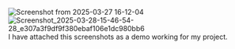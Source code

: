 
![Screenshot from 2025-03-27 16-12-04](https://github.com/user-attachments/assets/7a4f2cd0-72be-4322-9a96-9e46c28e4910)
![Screenshot_2025-03-28-15-46-54-28_e307a3f9df9f380ebaf106e1dc980bb6](https://github.com/user-attachments/assets/a1bdc284-a94d-4e4b-9009-818eb27622dd)
I have attached this screenshots as a demo working for my project.
